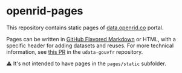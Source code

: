 # openrid-pages

This repository contains static pages of [data.openrid.co](https://data.openrid.co) portal.

Pages can be written in [GitHub Flavored Markdown](https://github.github.com/gfm/) or HTML, with a specific header for adding datasets and reuses.
For more technical information, see [this PR](https://github.com/etalab/udata-gouvfr/pull/483) in the `udata-gouvfr` repository.

:warning: It's not intended to have pages in the `pages/static` subfolder.

